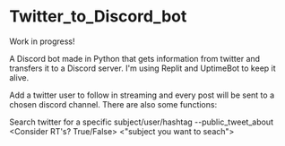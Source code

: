 # Twitter_to_Discord_bot
Work in progress!

A Discord bot made in Python that gets information from twitter and transfers it to a Discord server.
I'm using Replit and UptimeBot to keep it alive.

Add a twitter user to follow in streaming and every post will be sent to a chosen discord channel.
There are also some functions:

Search twitter for a specific subject/user/hashtag
--public_tweet_about <Consider RT's? True/False> <"subject you want to seach">
